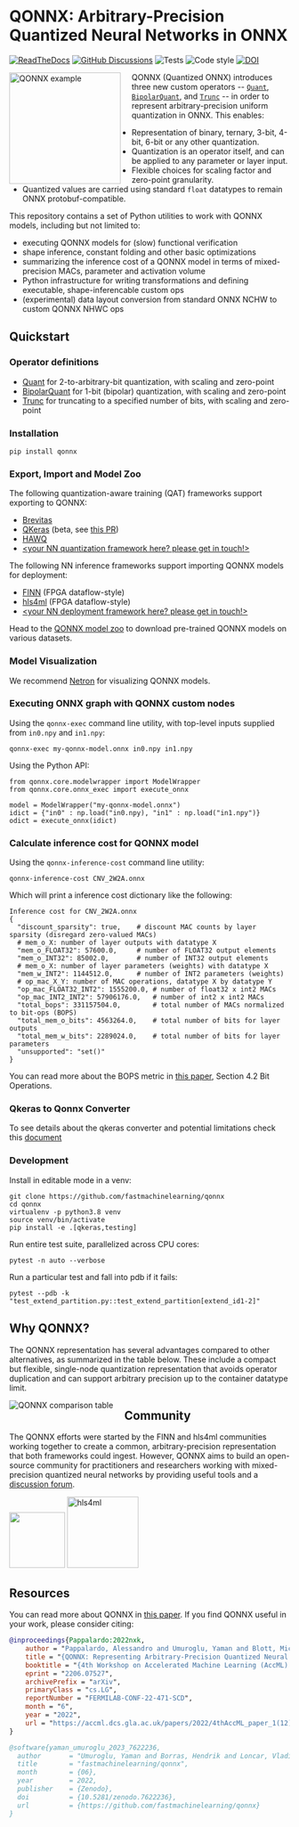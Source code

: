 # QONNX: Arbitrary-Precision Quantized Neural Networks in ONNX

[![ReadTheDocs](https://readthedocs.org/projects/qonnx/badge/?version=latest&style=plastic)](http://qonnx.readthedocs.io/)
[![GitHub Discussions](https://img.shields.io/github/discussions/fastmachinelearning/qonnx)](https://github.com/fastmachinelearning/qonnx/discussions)
![Tests](https://github.com/fastmachinelearning/qonnx/actions/workflows/test.yml/badge.svg)
![Code style](https://img.shields.io/badge/code%20style-black-000000.svg)
[![DOI](https://zenodo.org/badge/DOI/10.5281/zenodo.7622236.svg)](https://doi.org/10.5281/zenodo.7622236)

<img align="left" src="https://xilinx.github.io/finn/img/TFC_1W2A.onnx.png" alt="QONNX example" style="margin-right: 20px" width="200"/>


QONNX (Quantized ONNX) introduces three new custom operators -- [`Quant`](docs/qonnx-custom-ops/quant_op.md), [`BipolarQuant`](docs/qonnx-custom-ops/bipolar_quant_op.md), and [`Trunc`](docs/qonnx-custom-ops/trunc_op.md) -- in order to represent arbitrary-precision uniform quantization in ONNX. This enables:
* Representation of binary, ternary, 3-bit, 4-bit, 6-bit or any other quantization.
* Quantization is an operator itself, and can be applied to any parameter or layer input.
* Flexible choices for scaling factor and zero-point granularity.
* Quantized values are carried using standard `float` datatypes to remain ONNX protobuf-compatible.

This repository contains a set of Python utilities to work with QONNX models, including but not limited to:
* executing QONNX models for (slow) functional verification
* shape inference, constant folding and other basic optimizations
* summarizing the inference cost of a QONNX model in terms of mixed-precision MACs, parameter and activation volume
* Python infrastructure for writing transformations and defining executable, shape-inferencable custom ops
* (experimental) data layout conversion from standard ONNX NCHW to custom QONNX NHWC ops

## Quickstart

### Operator definitions

* [Quant](docs/qonnx-custom-ops/quant_op.md) for 2-to-arbitrary-bit quantization, with scaling and zero-point
* [BipolarQuant](docs/qonnx-custom-ops/bipolar_quant_op.md)  for 1-bit (bipolar) quantization, with scaling and zero-point
* [Trunc](docs/qonnx-custom-ops/trunc_op.md) for truncating to a specified number of bits, with scaling and zero-point

### Installation

`pip install qonnx`

### Export, Import and Model Zoo

The following quantization-aware training (QAT) frameworks support exporting to QONNX:

* [Brevitas](https://github.com/Xilinx/brevitas)
* [QKeras](https://github.com/google/qkeras) (beta, see [this PR](https://github.com/fastmachinelearning/qonnx/pull/7))
* [HAWQ](https://github.com/Zhen-Dong/HAWQ/tree/main/utils/export)
* [<your NN quantization framework here? please get in touch!>](https://github.com/fastmachinelearning/qonnx/discussions)

The following NN inference frameworks support importing QONNX models for deployment:

* [FINN](https://github.com/Xilinx/finn) (FPGA dataflow-style)
* [hls4ml](https://github.com/fastmachinelearning/hls4ml) (FPGA dataflow-style)
* [<your NN deployment framework here? please get in touch!>](https://github.com/fastmachinelearning/qonnx/discussions)

Head to the [QONNX model zoo](https://github.com/fastmachinelearning/QONNX_model_zoo) to download pre-trained QONNX models on various datasets.

### Model Visualization

We recommend [Netron](https://netron.app/) for visualizing QONNX models.

### Executing ONNX graph with QONNX custom nodes

Using the `qonnx-exec` command line utility, with top-level inputs supplied from `in0.npy` and `in1.npy`:

`qonnx-exec my-qonnx-model.onnx in0.npy in1.npy`

Using the Python API:

```
from qonnx.core.modelwrapper import ModelWrapper
from qonnx.core.onnx_exec import execute_onnx

model = ModelWrapper("my-qonnx-model.onnx")
idict = {"in0" : np.load("in0.npy), "in1" : np.load("in1.npy")}
odict = execute_onnx(idict)
```

### Calculate inference cost for QONNX model

Using the `qonnx-inference-cost` command line utility:

`qonnx-inference-cost CNV_2W2A.onnx`

Which will print a inference cost dictionary like the following:

```
Inference cost for CNV_2W2A.onnx
{
  "discount_sparsity": true,    # discount MAC counts by layer sparsity (disregard zero-valued MACs)
  # mem_o_X: number of layer outputs with datatype X
  "mem_o_FLOAT32": 57600.0,     # number of FLOAT32 output elements
  "mem_o_INT32": 85002.0,       # number of INT32 output elements
  # mem_o_X: number of layer parameters (weights) with datatype X
  "mem_w_INT2": 1144512.0,      # number of INT2 parameters (weights)
  # op_mac_X_Y: number of MAC operations, datatype X by datatype Y
  "op_mac_FLOAT32_INT2": 1555200.0, # number of float32 x int2 MACs
  "op_mac_INT2_INT2": 57906176.0,   # number of int2 x int2 MACs
  "total_bops": 331157504.0,        # total number of MACs normalized to bit-ops (BOPS)
  "total_mem_o_bits": 4563264.0,    # total number of bits for layer outputs
  "total_mem_w_bits": 2289024.0,    # total number of bits for layer parameters
  "unsupported": "set()"
}
```

You can read more about the BOPS metric in [this paper](https://www.frontiersin.org/articles/10.3389/frai.2021.676564/full), Section 4.2 Bit Operations.

### Qkeras to Qonnx Converter

To see details about the qkeras converter and potential limitations check this [document](docs/qkeras-converter/qkeras_to_qonnx.md)

### Development

Install in editable mode in a venv:

```
git clone https://github.com/fastmachinelearning/qonnx
cd qonnx
virtualenv -p python3.8 venv
source venv/bin/activate
pip install -e .[qkeras,testing]
```

Run entire test suite, parallelized across CPU cores:
```
pytest -n auto --verbose
```

Run a particular test and fall into pdb if it fails:
```
pytest --pdb -k "test_extend_partition.py::test_extend_partition[extend_id1-2]"
```

## Why QONNX?

The QONNX representation has several advantages compared to other alternatives, as summarized in the table below.
These include a compact but flexible, single-node quantization representation that avoids operator duplication
and can support arbitrary precision up to the container datatype limit.

<img align="left" src="https://raw.githubusercontent.com/fastmachinelearning/qonnx/main/docs/qonnx-comparison.png" alt="QONNX comparison table" style="margin-right: 20px" />

## Community

The QONNX efforts were started by the FINN and hls4ml communities working together to create a common, arbitrary-precision representation that both frameworks could ingest. However, QONNX aims to build an open-source community for practitioners and researchers working with mixed-precision quantized neural networks by providing useful tools and a [discussion forum](https://github.com/fastmachinelearning/qonnx/discussions).

<div>
<img src=https://raw.githubusercontent.com/Xilinx/finn/github-pages/docs/img/finn-logo.png height=100/>
<img src="https://fastmachinelearning.github.io/hls4ml/img/logo.jpg" alt="hls4ml" height="128"/>
</div>

## Resources

You can read more about QONNX in [this paper](https://arxiv.org/abs/2206.07527). If you find QONNX useful in your work, please consider citing:

```bibtex
@inproceedings{Pappalardo:2022nxk,
    author = "Pappalardo, Alessandro and Umuroglu, Yaman and Blott, Michaela and Mitrevski, Jovan and Hawks, Ben and Tran, Nhan and Loncar, Vladimir and Summers, Sioni and Borras, Hendrik and Muhizi, Jules and Trahms, Matthew and Hsu, Shih-Chieh Hsu and Hauck, Scott and Duarte, Javier"
    title = "{QONNX: Representing Arbitrary-Precision Quantized Neural Networks}",
    booktitle = "{4th Workshop on Accelerated Machine Learning (AccML) at HiPEAC 2022 Conference}",
    eprint = "2206.07527",
    archivePrefix = "arXiv",
    primaryClass = "cs.LG",
    reportNumber = "FERMILAB-CONF-22-471-SCD",
    month = "6",
    year = "2022",
    url = "https://accml.dcs.gla.ac.uk/papers/2022/4thAccML_paper_1(12).pdf"
}

@software{yaman_umuroglu_2023_7622236,
  author       = "Umuroglu, Yaman and Borras, Hendrik and Loncar, Vladimir, and Summers, Sioni and Duarte, Javier",
  title        = "fastmachinelearning/qonnx",
  month        = {06},
  year         = 2022,
  publisher    = {Zenodo},
  doi          = {10.5281/zenodo.7622236},
  url          = {https://github.com/fastmachinelearning/qonnx}
}
```

